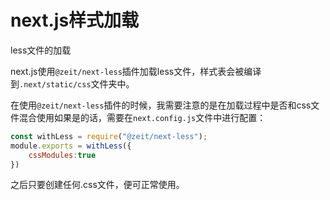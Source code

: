 # next.js样式加载

less文件的加载

next.js使用`@zeit/next-less`插件加载less文件，样式表会被编译到`.next/static/css`文件夹中。

在使用`@zeit/next-less`插件的时候，我需要注意的是在加载过程中是否和css文件混合使用如果是的话，需要在`next.config.js`文件中进行配置：

```javascript
const withLess = require("@zeit/next-less");
module.exports = withLess({
    cssModules:true
})
```

之后只要创建任何.css文件，便可正常使用。